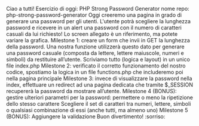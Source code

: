  Ciao a tutti!
Esercizio di oggi: PHP Strong Password Generator
nome repo: php-strong-password-generator
Oggi creeremo una pagina in grado di generare una password per gli utenti.
L'utente potrà scegliere la lunghezza password e ricevere in un alert una password con il numero di caratteri casuali da lui richiesto!
Lo screen allegato è un riferimento, ma potete variare la grafica.
Milestone 1: creare un form che invii in GET la lunghezza della password.
Una nostra funzione utilizzerà questo dato per generare una password casuale
(composta da lettere, lettere maiuscole, numeri e simboli) da restituire all’utente.
Scriviamo tutto (logica e layout) in un unico file index.php
Milestone 2: verificato il corretto funzionamento del nostro codice, spostiamo la logica in un file functions.php
che includeremo poi nella pagina principale
Milestone 3: invece di visualizzare la password nella index, effettuare un redirect ad una pagina dedicata che tramite $_SESSION recupererà la password da mostrare all’utente.
Milestone 4 (BONUS): gestire ulteriori parametri per la password:
permettere o meno la ripetizione dello stesso carattere
Scegliere il set di caratteri tra numeri, lettere, simboli o qualsiasi combinazione di essi (anche tutti, ma almeno uno)
Milestone 5 (BONUS): Aggiungere la validazione
Buon divertimento! :sorriso:
